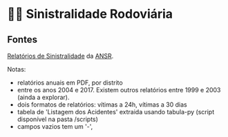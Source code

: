 # 🚨🚗 Sinistralidade Rodoviária

## Fontes

[Relatórios de Sinistralidade](http://www.ansr.pt/Estatisticas/RelatoriosDeSinistralidade/Pages/default.aspx) da [ANSR](http://www.ansr.pt/).

Notas:  
- relatórios anuais em PDF, por distrito
- entre os anos 2004 e 2017. Existem outros relatórios entre 1999 e 2003 (ainda a explorar).
- dois formatos de relatórios: vítimas a 24h, vítimas a 30 dias  
- tabela de 'Listagem dos Acidentes' extraida usando tabula-py (script disponível na pasta /scripts)  
- campos vazios tem um '-', 
